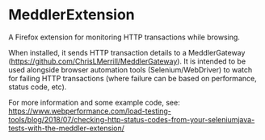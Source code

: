 # MeddlerExtension

A Firefox extension for monitoring HTTP transactions while browsing.

When installed, it sends HTTP transaction details to a MeddlerGateway (https://github.com/ChrisLMerrill/MeddlerGateway). 
It is intended to be used alongside browser automation tools (Selenium/WebDriver) to watch for failing HTTP
transactions (where failure can be based on performance, status code, etc).

For more information and some example code, see: https://www.webperformance.com/load-testing-tools/blog/2018/07/checking-http-status-codes-from-your-seleniumjava-tests-with-the-meddler-extension/
